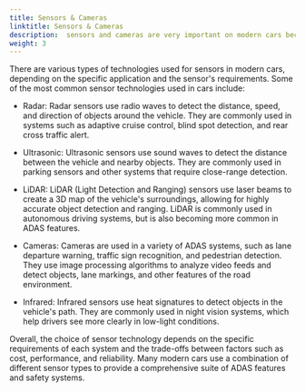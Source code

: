 ```yaml
---
title: Sensors & Cameras
linktitle: Sensors & Cameras
description:  sensors and cameras are very important on modern cars because they play a key role in many of the advanced driver assistance systems. EVKX.net gives you details about the different types used in EVs.
weight: 3
---
```

<!-- markdownlint-disable MD033 -->
There are various types of technologies used for sensors in modern cars, depending on the specific application and the sensor's requirements. Some of the most common sensor technologies used in cars include:

- Radar: Radar sensors use radio waves to detect the distance, speed, and direction of objects around the vehicle. They are commonly used in systems such as adaptive cruise control, blind spot detection, and rear cross traffic alert.

- Ultrasonic: Ultrasonic sensors use sound waves to detect the distance between the vehicle and nearby objects. They are commonly used in parking sensors and other systems that require close-range detection.

- LiDAR: LiDAR (Light Detection and Ranging) sensors use laser beams to create a 3D map of the vehicle's surroundings, allowing for highly accurate object detection and ranging. LiDAR is commonly used in autonomous driving systems, but is also becoming more common in ADAS features.

- Cameras: Cameras are used in a variety of ADAS systems, such as lane departure warning, traffic sign recognition, and pedestrian detection. They use image processing algorithms to analyze video feeds and detect objects, lane markings, and other features of the road environment.

- Infrared: Infrared sensors use heat signatures to detect objects in the vehicle's path. They are commonly used in night vision systems, which help drivers see more clearly in low-light conditions.

Overall, the choice of sensor technology depends on the specific requirements of each system and the trade-offs between factors such as cost, performance, and reliability. Many modern cars use a combination of different sensor types to provide a comprehensive suite of ADAS features and safety systems.